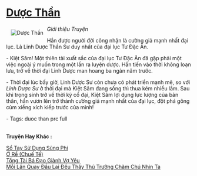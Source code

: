 <a href="https://utruyen.com/duoc-than/2038/" title="Dược Thần"><h1>Dược Thần</h1></a><div style="display:table"><img align="right" style="float: left; padding: 10px;" src="https://utruyen.com/images/story/200x260/duoc-than.jpg" alt="Dược Thần"><i>Giới thiệu Truyện</i><p></p>Hắn được người đời công nhận là cường giả mạnh nhất đại lục. Là Linh Dược Thần Sư duy nhất của đại lục Tư Đặc Ân.<p></p> - Kiệt Sâm! Một thiên tài xuất sắc của đại lục Tư Đặc Ân đã gặp phải một việc ngoài ý muốn trong một lần ra luyện dược. Hắn tiến vào thời không loạn lưu, trở về thời đại Linh Dược man hoang ba ngàn năm trước.<p></p> - Thời đại lúc bấy giờ, Linh Dược Sư còn chưa có phát triển mạnh mẽ, so với <em>Linh Dược Sư</em> ở thời đại mà Kiệt Sâm đang sống thì thua kém nhiều lắm. Sau khi trọng sinh trở về thời kỳ cổ đại, Kiệt Sâm lợi dụng lực lượng của bản thân, hắn vươn lên trở thành cường giả mạnh nhất của đại lục, đột phá gông cùm xiềng xích kiếp trước của mình!<p></p> - Tags: duoc than prc full</div><p><br><b>Truyện Hay Khác :</b></p><a href="https://utruyen.com/so-tay-su-dung-sung-phi/16965/" alt="Sổ Tay Sử Dụng Sủng Phi">Sổ Tay Sử Dụng Sủng Phi</a><br/><a href="https://github.com/quanluxury/ngontinhhot/tree/master/truyenhay/4569/" alt="Ở Rể (Chuế Tế)">Ở Rể (Chuế Tế)</a><br/><a href="https://github.com/quanluxury/truyenhot/tree/master/truyenhay/19171/" alt="Tổng Tài Bá Đạo Giành Vợ Yêu">Tổng Tài Bá Đạo Giành Vợ Yêu</a><br/><a href="https://dammyh.wordpress.com/2019/11/07/moi-lan-quay-dau-lai-deu-thay-thu-truong-cham-chu-nhin-ta/" alt="Mỗi Lần Quay Đầu Lại Đều Thấy Thủ Trưởng Chăm Chú Nhìn Ta">Mỗi Lần Quay Đầu Lại Đều Thấy Thủ Trưởng Chăm Chú Nhìn Ta</a><br/>